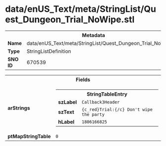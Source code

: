 <h1>data/enUS_Text/meta/StringList/Quest_Dungeon_Trial_NoWipe.stl</h1><table><tr><th colspan="100%">Metadata</th></tr><tr><td><b>Name</b></td><td>data/enUS_Text/meta/StringList/Quest_Dungeon_Trial_NoWipe.stl</td></tr><tr><td><b>Type</b></td><td>StringListDefinition</td></tr><tr><td><b>SNO ID</b></td><td>670539</td></tr></table>

<table><tr><th colspan="100%">Fields</th></tr><tr><td><b>arStrings</b></td><td><table><tr><th colspan="100%">StringTableEntry</th></tr><tr><td><b>szLabel</b></td><td><code>Callback3Header</code></td></tr><tr><td><b>szText</b></td><td><code>{c_red}Trial:{/c} Don't wipe the party</code></td></tr><tr><td><b>hLabel</b></td><td><code>1806166825</code></td></tr></table>


</td></tr><tr><td><b>ptMapStringTable</b></td><td><code>0</code></td></tr></table>

